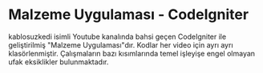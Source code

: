# Malzeme Uygulaması - CodeIgniter
kablosuzkedi isimli Youtube kanalında bahsi geçen CodeIgniter ile geliştirilmiş "Malzeme Uygulaması"dır. Kodlar her video için ayrı ayrı klasörlenmiştir. Çalışmaların bazı kısımlarında temel işleyişe engel olmayan ufak eksiklikler bulunmaktadır.
